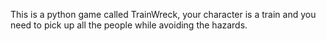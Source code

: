This is a python game called TrainWreck, your character is a train and you need to pick up all the people
while avoiding the hazards.
